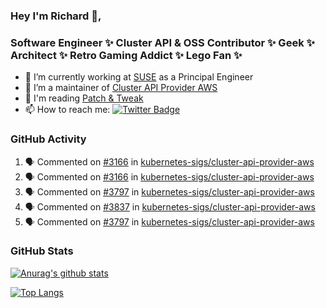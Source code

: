 ### Hey I'm Richard 👋, 

<h3 align="left">Software Engineer ✨ Cluster API & OSS Contributor ✨ Geek ✨ Architect ✨ Retro Gaming Addict ✨ Lego Fan ✨</h3>

- 🔭 I’m currently working at [SUSE](https://www.suse.com/) as a Principal Engineer
- 👯 I’m a maintainer of [Cluster API Provider AWS](https://github.com/kubernetes-sigs/cluster-api-provider-aws)
- 💬 I'm reading [Patch & Tweak](https://bjooks.com/products/patch-tweak-exploring-modular-synthesis)
- 📫 How to reach me: [![Twitter Badge](https://img.shields.io/badge/-@fruit_case-00acee?style=flat&logo=Twitter&logoColor=white)](https://twitter.com/intent/follow?screen_name=fruit_case "Follow on Twitter")

### GitHub Activity 

<!--START_SECTION:activity-->
1. 🗣 Commented on [#3166](https://github.com/kubernetes-sigs/cluster-api-provider-aws/issues/3166) in [kubernetes-sigs/cluster-api-provider-aws](https://github.com/kubernetes-sigs/cluster-api-provider-aws)
2. 🗣 Commented on [#3166](https://github.com/kubernetes-sigs/cluster-api-provider-aws/issues/3166) in [kubernetes-sigs/cluster-api-provider-aws](https://github.com/kubernetes-sigs/cluster-api-provider-aws)
3. 🗣 Commented on [#3797](https://github.com/kubernetes-sigs/cluster-api-provider-aws/issues/3797) in [kubernetes-sigs/cluster-api-provider-aws](https://github.com/kubernetes-sigs/cluster-api-provider-aws)
4. 🗣 Commented on [#3837](https://github.com/kubernetes-sigs/cluster-api-provider-aws/issues/3837) in [kubernetes-sigs/cluster-api-provider-aws](https://github.com/kubernetes-sigs/cluster-api-provider-aws)
5. 🗣 Commented on [#3797](https://github.com/kubernetes-sigs/cluster-api-provider-aws/issues/3797) in [kubernetes-sigs/cluster-api-provider-aws](https://github.com/kubernetes-sigs/cluster-api-provider-aws)
<!--END_SECTION:activity-->

### GitHub Stats

[![Anurag's github stats](https://github-readme-stats.vercel.app/api?username=richardcase&count_private=true&show_icons=true)](https://github.com/anuraghazra/github-readme-stats)

[![Top Langs](https://github-readme-stats.vercel.app/api/top-langs/?username=richardcase&hide=html&layout=compact)](https://github.com/anuraghazra/github-readme-stats)
